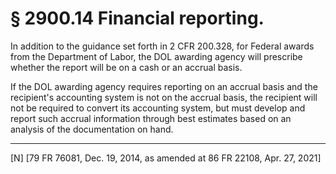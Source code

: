 # § 2900.14   Financial reporting.

In addition to the guidance set forth in 2 CFR 200.328, for Federal awards from the Department of Labor, the DOL awarding agency will prescribe whether the report will be on a cash or an accrual basis.



 If the DOL awarding agency requires reporting on an accrual basis and the recipient's accounting system is not on the accrual basis, the recipient will not be required to convert its accounting system, but must develop and report such accrual information through best estimates based on an analysis of the documentation on hand.



---

[N] [79 FR 76081, Dec. 19, 2014, as amended at 86 FR 22108, Apr. 27, 2021]





